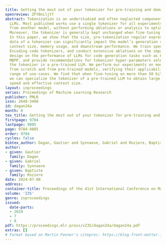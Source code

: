 ```yaml
---
title: Getting the most out of your tokenizer for pre-training and domain adaptation
openreview: ZFYBnLljtT
abstract: Tokenization is an understudied and often neglected component of modern
  LLMs. Most published works use a single tokenizer for all experiments, often borrowed
  from another model, without performing ablations or analysis to optimize tokenization.
  Moreover, the tokenizer is generally kept unchanged when fine-tuning a base model.
  In this paper, we show that the size, pre-tokenization regular expression, and training
  data of a tokenizer can significantly impact the model’s generation speed, effective
  context size, memory usage, and downstream performance. We train specialized Byte-Pair
  Encoding code tokenizers, and conduct extensive ablations on the impact of tokenizer
  design on the performance of LLMs for code generation tasks such as HumanEval and
  MBPP, and provide recommendations for tokenizer hyper-parameters selection and switching
  the tokenizer in a pre-trained LLM. We perform our experiments on models trained
  from scratch and from pre-trained models, verifying their applicability to a wide
  range of use-cases. We find that when fine-tuning on more than 50 billion tokens,
  we can specialize the tokenizer of a pre-trained LLM to obtain large gains in generation
  speed and effective context size.
layout: inproceedings
series: Proceedings of Machine Learning Research
publisher: PMLR
issn: 2640-3498
id: dagan24a
month: 0
tex_title: Getting the most out of your tokenizer for pre-training and domain adaptation
firstpage: 9784
lastpage: 9805
page: 9784-9805
order: 9784
cycles: false
bibtex_author: Dagan, Gautier and Synnaeve, Gabriel and Roziere, Baptiste
author:
- given: Gautier
  family: Dagan
- given: Gabriel
  family: Synnaeve
- given: Baptiste
  family: Roziere
date: 2024-07-08
address:
container-title: Proceedings of the 41st International Conference on Machine Learning
volume: '235'
genre: inproceedings
issued:
  date-parts:
  - 2024
  - 7
  - 8
pdf: https://proceedings.mlr.press/v235/dagan24a/dagan24a.pdf
extras: []
# Format based on Martin Fenner's citeproc: https://blog.front-matter.io/posts/citeproc-yaml-for-bibliographies/
---
```

